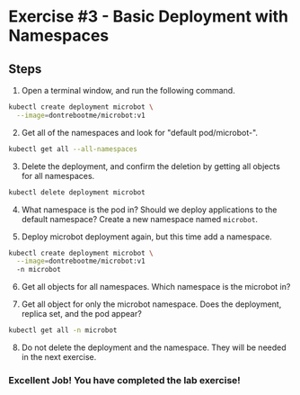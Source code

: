 # Exercise #3 - Basic Deployment with Namespaces

## Steps

1. Open a terminal window, and run the following command.

```bash
kubectl create deployment microbot \
  --image=dontrebootme/microbot:v1
```

2. Get all of the namespaces and look for "default pod/microbot-".

```bash
kubectl get all --all-namespaces
```

3. Delete the deployment, and confirm the deletion by getting all objects for all namespaces.

```bash
kubectl delete deployment microbot
```

4. What namespace is the pod in? Should we deploy applications to the default namespace? Create a new namespace named `microbot`.

5. Deploy microbot deployment again, but this time add a namespace.

```bash
kubectl create deployment microbot \
  --image=dontrebootme/microbot:v1
  -n microbot
```

6. Get all objects for all namespaces. Which namespace is the microbot in?

7. Get all object for only the microbot namespace. Does the deployment, replica set, and the pod appear?

```bash
kubectl get all -n microbot
```

8. Do not delete the deployment and the namespace. They will be needed in the next exercise.

### Excellent Job! You have completed the lab exercise!